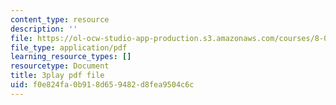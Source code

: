 ```yaml
---
content_type: resource
description: ''
file: https://ol-ocw-studio-app-production.s3.amazonaws.com/courses/8-01sc-classical-mechanics-fall-2016/f0e824fa0b918d659482d8fea9504c6c_e548hRYcXlg.pdf
file_type: application/pdf
learning_resource_types: []
resourcetype: Document
title: 3play pdf file
uid: f0e824fa-0b91-8d65-9482-d8fea9504c6c
---
```

